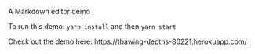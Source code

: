 A Markdown editor demo

To run this demo:
```yarn install```
and then
```yarn start```

Check out the demo here: 
https://thawing-depths-80221.herokuapp.com/
